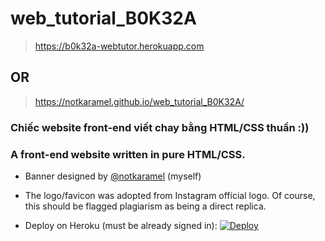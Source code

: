 # web_tutorial_B0K32A
> https://b0k32a-webtutor.herokuapp.com
## OR
> https://notkaramel.github.io/web_tutorial_B0K32A/
### Chiếc website front-end viết chay bằng HTML/CSS thuần :))
### A front-end website written in pure HTML/CSS.

- Banner designed by [@notkaramel](https://www.instagram.com/notkaramel/) (myself)
- The logo/favicon was adopted from Instagram official logo. Of course, this should be flagged plagiarism as being a direct replica.

- Deploy on Heroku (must be already signed in):
[![Deploy](https://www.herokucdn.com/deploy/button.png)](https://heroku.com/deploy?template=https://github.com/Karamel2002/web_tutorial_B0K32A)
